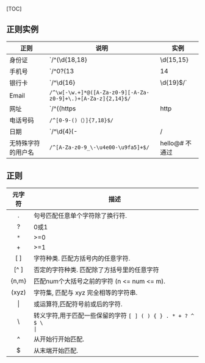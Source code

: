 [TOC]

## 正则实例
|正则|说明|实例|
|---|---|---|
|身份证|`/^(\d{18,18}|\d{15,15}|\d{17,17}x)$/`||
|手机号|`/^0?(13|14|15|17|18|19)[0-9]{9}$/`||
|银行卡|`/^\d{16}|\d{19}$/`||
|Email|`/^\w[-\w.+]*@([A-Za-z0-9][-A-Za-z0-9]+\.)+[A-Za-z]{2,14}$/`||
|网址|`/^((https|http|ftp|rtsp|mms)?:\/\/)[^\s]+$/`||
|电话号码|`/^[0-9-()（）]{7,18}$/`||
|日期|`/^\d{4}(\-|\/|.)\d{1,2}\1\d{1,2}$/`|2017-02-51|
|无特殊字符的用户名|`/^[A-Za-z0-9_\-\u4e00-\u9fa5]+$/`|hello@# 不通过|


## 正则
|元字符|描述|
|:----:|----|
|.|句号匹配任意单个字符除了换行符.|
|?|0或1 |
|`*`|>=0 |
|+|>=1
|[ ]|字符种类. 匹配方括号内的任意字符.|
|[^ ]|否定的字符种类. 匹配除了方括号里的任意字符|
|{n,m}|匹配num个大括号之前的字符 (n <= num <= m).|
|(xyz)|字符集, 匹配与 xyz 完全相等的字符串.|
|&#124;|或运算符,匹配符号前或后的字符.|
|&#92;|转义字符,用于匹配一些保留的字符 <code>[ ] ( ) { } . * + ? ^ $ \ &#124;</code>|
|^|从开始行开始匹配.|
|$|从末端开始匹配.|